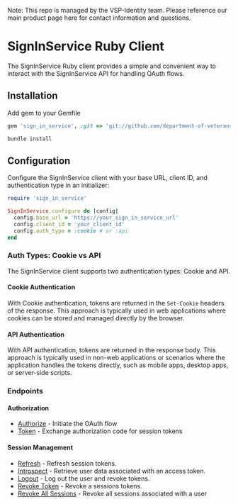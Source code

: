 Note: This repo is managed by the VSP-Identity team. Please reference our main product page here for contact information and questions.

# SignInService Ruby Client

The SignInService Ruby client provides a simple and convenient way to interact with the SignInService API for handling OAuth flows.

## Installation

Add gem to your Gemfile
```ruby
gem 'sign_in_service', :git => 'git://github.com/department-of-veterans-affairs/sign-in-service-rb.git'
```

```bash
bundle install
```
## Configuration

Configure the SignInService client with your base URL, client ID, and authentication type in an initializer:

```ruby
require 'sign_in_service'

SignInService.configure do |config|
  config.base_url = 'https://your_sign_in_service_url'
  config.client_id = 'your_client_id'
  config.auth_type = :cookie # or :api
end
```

### Auth Types: Cookie vs API
The SignInService client supports two authentication types: Cookie and API.

#### Cookie Authentication
With Cookie authentication, tokens are returned in the `Set-Cookie` headers of the response. This approach is typically used in web applications where cookies can be stored and managed directly by the browser.

#### API Authentication
With API authentication, tokens are returned in the response body. This approach is typically used in non-web applications or scenarios where the application handles the tokens directly, such as mobile apps, desktop apps, or server-side scripts.

### Endpoints

#### Authorization
- [Authorize](docs/endpoints/authorize.md) - Initiate the OAuth flow
- [Token](docs/endpoints/token.md) - Exchange authorization code for session tokens

#### Session Management
- [Refresh](docs/endpoints/refresh.md) - Refresh session tokens.
- [Introspect](docs/endpoints/introspect.md) - Retrieve user data associated with an access token.
- [Logout](docs/endpoints/logout.md) - Log out the user and revoke tokens.
- [Revoke Token](docs/endpoints/revoke_token.md) - Revoke a sessions tokens.
- [Revoke All Sessions](docs/endpoints/revoke_all_sessions.md) - Revoke all sessions associated with a user
